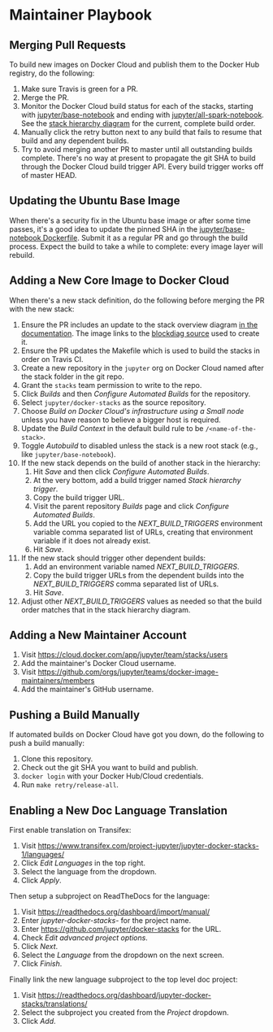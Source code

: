 # Maintainer Playbook

## Merging Pull Requests

To build new images on Docker Cloud and publish them to the Docker Hub registry, do the following:

1. Make sure Travis is green for a PR.
2. Merge the PR.
3. Monitor the Docker Cloud build status for each of the stacks, starting with [jupyter/base-notebook](https://cloud.docker.com/app/jupyter/repository/docker/jupyter/base-notebook/general) and ending with [jupyter/all-spark-notebook](https://cloud.docker.com/app/jupyter/repository/docker/jupyter/all-spark-notebook/general). See the [stack hierarchy diagram](../using/selecting.html#image-relationships) for the current, complete build order.
4. Manually click the retry button next to any build that fails to resume that build and any dependent builds.
5. Try to avoid merging another PR to master until all outstanding builds complete. There's no way at present to propagate the git SHA to build through the Docker Cloud build trigger API. Every build trigger works off of master HEAD.

## Updating the Ubuntu Base Image

When there's a security fix in the Ubuntu base image or after some time passes, it's a good idea to update the pinned SHA in the [jupyter/base-notebook Dockerfile](https://github.com/jupyter/docker-stacks/blob/master/base-notebook/Dockerfile). Submit it as a regular PR and go through the build process. Expect the build to take a while to complete: every image layer will rebuild.

## Adding a New Core Image to Docker Cloud

When there's a new stack definition, do the following before merging the PR with the new stack:

1. Ensure the PR includes an update to the stack overview diagram [in the documentation](https://github.com/jupyter/docker-stacks/blob/master/docs/using/selecting.md#image-relationships). The image links to the [blockdiag source](http://interactive.blockdiag.com/) used to create it.
2. Ensure the PR updates the Makefile which is used to build the stacks in order on Travis CI.
3. Create a new repository in the `jupyter` org on Docker Cloud named after the stack folder in the git repo.
4. Grant the `stacks` team permission to write to the repo.
5. Click *Builds* and then *Configure Automated Builds* for the repository.
6. Select `jupyter/docker-stacks` as the source repository.
7. Choose *Build on Docker Cloud's infrastructure using a Small node* unless you have reason to believe a bigger host is required.
8. Update the *Build Context* in the default build rule to be `/<name-of-the-stack>`.
9. Toggle *Autobuild* to disabled unless the stack is a new root stack (e.g., like `jupyter/base-notebook`).
10. If the new stack depends on the build of another stack in the hierarchy:
    1. Hit *Save* and then click *Configure Automated Builds*.
    2. At the very bottom, add a build trigger named *Stack hierarchy trigger*.
    3. Copy the build trigger URL.
    4. Visit the parent repository *Builds* page and click *Configure Automated Builds*.
    5. Add the URL you copied to the *NEXT_BUILD_TRIGGERS* environment variable comma separated list of URLs, creating that environment variable if it does not already exist.
    6. Hit *Save*.
11. If the new stack should trigger other dependent builds:
    1. Add an environment variable named *NEXT_BUILD_TRIGGERS*.
    2. Copy the build trigger URLs from the dependent builds into the *NEXT_BUILD_TRIGGERS* comma separated list of URLs.
    3. Hit *Save*.
12. Adjust other *NEXT_BUILD_TRIGGERS* values as needed so that the build order matches that in the stack hierarchy diagram.

## Adding a New Maintainer Account

1. Visit https://cloud.docker.com/app/jupyter/team/stacks/users
2. Add the maintainer's Docker Cloud username.
3. Visit https://github.com/orgs/jupyter/teams/docker-image-maintainers/members
4. Add the maintainer's GitHub username.

## Pushing a Build Manually

If automated builds on Docker Cloud have got you down, do the following to push a build manually:

1. Clone this repository.
2. Check out the git SHA you want to build and publish.
3. `docker login` with your Docker Hub/Cloud credentials.
4. Run `make retry/release-all`.

## Enabling a New Doc Language Translation

First enable translation on Transifex:

1. Visit https://www.transifex.com/project-jupyter/jupyter-docker-stacks-1/languages/
2. Click *Edit Languages* in the top right.
3. Select the language from the dropdown.
4. Click *Apply*.

Then setup a subproject on ReadTheDocs for the language:

1. Visit https://readthedocs.org/dashboard/import/manual/
2. Enter *jupyter-docker-stacks-<lang>* for the project name.
3. Enter https://github.com/jupyter/docker-stacks for the URL.
4. Check *Edit advanced project options*.
5. Click *Next*.
6. Select the *Language* from the dropdown on the next screen.
7. Click *Finish*.

Finally link the new language subproject to the top level doc project:

1. Visit https://readthedocs.org/dashboard/jupyter-docker-stacks/translations/
2. Select the subproject you created from the *Project* dropdown.
3. Click *Add*.
